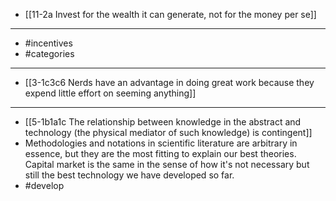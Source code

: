 - [[11-2a Invest for the wealth it can generate, not for the money per se]]
---
- #incentives
- #categories
---
- [[3-1c3c6 Nerds have an advantage in doing great work because they expend little effort on seeming anything]]
---
- [[5-1b1a1c The relationship between knowledge in the abstract and technology (the physical mediator of such knowledge) is contingent]]
- Methodologies and notations in scientific literature are arbitrary in essence, but they are the most fitting to explain our best theories. Capital market is the same in the sense of how it's not necessary but still the best technology we have developed so far.
- #develop
